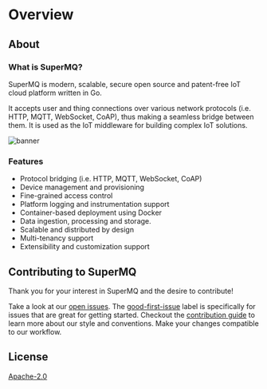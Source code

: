 # Overview

## About

### What is SuperMQ?

SuperMQ is modern, scalable, secure open source and patent-free IoT cloud platform written in Go.

It accepts user and thing connections over various network protocols (i.e. HTTP, MQTT, WebSocket, CoAP), thus making a seamless bridge between them. It is used as the IoT middleware for building complex IoT solutions.

![banner][gopher]

### Features

- Protocol bridging (i.e. HTTP, MQTT, WebSocket, CoAP)
- Device management and provisioning
- Fine-grained access control
- Platform logging and instrumentation support
- Container-based deployment using Docker
- Data ingestion, processing and storage.
- Scalable and distributed by design
- Multi-tenancy support
- Extensibility and customization support

## Contributing to SuperMQ

Thank you for your interest in SuperMQ and the desire to contribute!

Take a look at our [open issues][open-issues]. The [good-first-issue][good-first-issue] label is specifically for issues that are great for getting started. Checkout the [contribution guide][contribution-guide] to learn more about our style and conventions. Make your changes compatible to our workflow.

## License

[Apache-2.0][license]

[gopher]: img/gopherBanner.jpg
[open-issues]: https://github.com/absmach/supermq/issues
[good-first-issue]: https://github.com/absmach/supermq/labels/good-first-issue
[contribution-guide]: https://github.com/absmach/supermq/blob/master/CONTRIBUTING.md
[license]: https://github.com/absmach/supermq/blob/master/LICENSE
